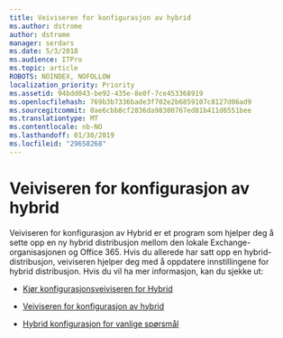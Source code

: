 ```yaml
---
title: Veiviseren for konfigurasjon av hybrid
ms.author: dstrome
author: dstrome
manager: serdars
ms.date: 5/3/2018
ms.audience: ITPro
ms.topic: article
ROBOTS: NOINDEX, NOFOLLOW
localization_priority: Priority
ms.assetid: 94bdd043-be92-435e-8e0f-7ce453368919
ms.openlocfilehash: 769b3b7336bade3f702e2b6859107c8127d06ad9
ms.sourcegitcommit: 0ae6cbb8cf2836da98300767ed81b411d6551bee
ms.translationtype: MT
ms.contentlocale: nb-NO
ms.lasthandoff: 01/30/2019
ms.locfileid: "29658268"
---
```

# <a name="hybrid-configuration-wizard"></a>Veiviseren for konfigurasjon av hybrid

Veiviseren for konfigurasjon av Hybrid er et program som hjelper deg å sette opp en ny hybrid distribusjon mellom den lokale Exchange-organisasjonen og Office 365. Hvis du allerede har satt opp en hybrid-distribusjon, veiviseren hjelper deg med å oppdatere innstillingene for hybrid distribusjon. Hvis du vil ha mer informasjon, kan du sjekke ut:
  
- [Kjør konfigurasjonsveiviseren for Hybrid](https://technet.microsoft.com/library/mt595788%28v=exchg.150%29.aspx)
    
- [Veiviseren for konfigurasjon av hybrid](https://technet.microsoft.com/library/hh529921%28v=exchg.150%29.aspx)
    
- [Hybrid konfigurasjon for vanlige spørsmål](https://technet.microsoft.com/library/mt488940%28v=exchg.150%29.aspx)
    

